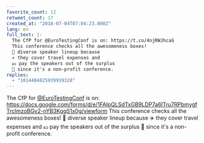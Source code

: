```yaml
---
favorite_count: 12
retweet_count: 17
created_at: "2018-07-04T07:04:23.000Z"
lang: en
full_text: |-
  The CfP for @EuroTestingConf is on: https://t.co/4njRWJhcaG
  This conference checks all the awesomeness boxes!
  🌈 diverse speaker lineup because
  ✈️ they cover travel expenses and
  💶 pay the speakers out of the surplus
  💪 since it's a non-profit conference.
replies:
  - "1014404825939939328"
---
```


The CfP for [@EuroTestingConf](https://twitter.com/EuroTestingConf) is on:
<https://docs.google.com/forms/d/e/1FAIpQLSdTxGB9LDP7a6ITru7RPbmygfTrcImzoBGv2-nYB3KgqS1x0g/viewform>
This conference checks all the awesomeness boxes! 🌈 diverse speaker lineup
because ✈️ they cover travel expenses and 💶 pay the speakers out of the surplus
💪 since it's a non-profit conference.
